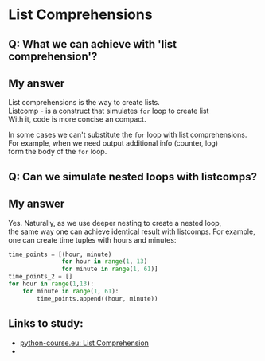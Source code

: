 # List Comprehensions

## Q: What we can achieve with 'list comprehension'?

## My answer
List comprehensions is the way to create lists.  
Listcomp - is a construct that simulates `for` loop to create list  
With it, code is more concise an compact.  

In some cases we can't substitute the `for` loop with list comprehensions.  
For example, when we need output additional info (counter, log)  
form the body of the `for` loop.  

## Q: Can we simulate nested loops with listcomps?

## My answer
Yes. Naturally, as we use deeper nesting to create a nested loop,  
the same way one can achieve identical result with listcomps.
For example, one can create time tuples with hours and minutes:
```python
time_points = [(hour, minute) 
               for hour in range(1, 13) 
               for minute in range(1, 61)]
time_points_2 = []
for hour in range(1,13):
    for minute in range(1, 61):
        time_points.append((hour, minute))
```

## Links to study:
* [python-course.eu: List Comprehension](https://python-course.eu/python3_list_comprehension.php)
*
